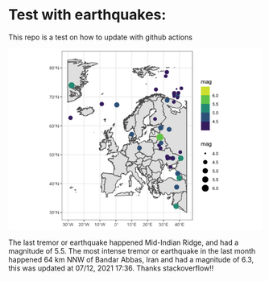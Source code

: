 <!-- README.md is generated from README.Rmd. Please edit that file -->

Test with earthquakes:
======================

This repo is a test on how to update with github actions

![](man/figures/README-unnamed-chunk-2-1.png)

The last tremor or earthquake happened Mid-Indian Ridge, and had a
magnitude of 5.5. The most intense tremor or earthquake in the last
month happened 64 km NNW of Bandar Abbas, Iran and had a magnitude of
6.3, this was updated at 07/12, 2021 17:36. Thanks stackoverflow!!
